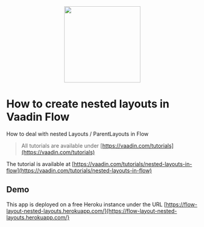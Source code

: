 
<center>
<a href="https://vaadin.com">
 <img src="https://vaadin.com/images/hero-reindeer.svg" width="200" height="200" /></a>
</center>


# How to create nested layouts in Vaadin Flow

How to deal with nested Layouts / ParentLayouts in Flow

> All tutorials are available under [https://vaadin.com/tutorials](https://vaadin.com/tutorials)

The tutorial is available at 
[https://vaadin.com/tutorials/nested-layouts-in-flow](https://vaadin.com/tutorials/nested-layouts-in-flow)


## Demo
This app is deployed on a free Heroku instance under the URL
[https://flow-layout-nested-layouts.herokuapp.com/]{https://flow-layout-nested-layouts.herokuapp.com/}